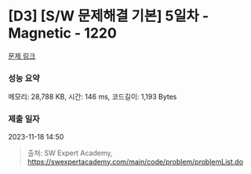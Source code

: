 # [D3] [S/W 문제해결 기본] 5일차 - Magnetic - 1220 

[문제 링크](https://swexpertacademy.com/main/code/problem/problemDetail.do?contestProbId=AV14hwZqABsCFAYD) 

### 성능 요약

메모리: 28,788 KB, 시간: 146 ms, 코드길이: 1,193 Bytes

### 제출 일자

2023-11-18 14:50



> 출처: SW Expert Academy, https://swexpertacademy.com/main/code/problem/problemList.do